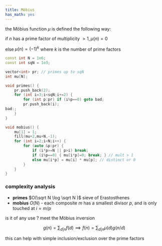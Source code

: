```yaml
---
title: Möbius
has_math: yes
---
```


the Möbius function $\mu$ is defined the following way:

if $n$ has a prime factor of multiplicity $\gt 1, \mu(n) = 0$

else $\mu(n) = (-1)^k$ where $k$ is the number of prime factors

```cpp
const int N = 1e6;
const int sqN = 1e3;

vector<int> pr; // primes up to sqN
int mu[N];

void primes() {
    pr.push_back(2);
    for (int i=3;i<sqN;i+=2) {
        for (int p:pr) if (i%p==0) goto bad;
        pr.push_back(i);
bad:;
    }
}

void mobius() {
    mu[1] = 1;
    fill(mu+2,mu+N,-1);
    for (int i=2;i<N;i++) {
        for (auto &p:pr) {
            if (i*p>=N || p>i) break;
            if (i%p==0) { mu[i*p]=0; break; } // mult > 1
            else mu[i*p] = mu[i] * mu[p]; // distinct or 0
        }
    }
}
```

### complexity analysis
- **primes** $O(\sqrt N \log \sqrt N )$ sieve of Erastosthenes
- **mobius** $O(N)$ - each composite $m$ has a smallest divisor $p$, and is only touched at $i = m/p$

is it of any use ?
meet the Möbius inversion

$$
g(n) = \sum_{d|n} f(d) \implies
f(n) = \sum_{d|n} \mu(d) g(n/d)
$$

this can help with simple inclusion/exclusion over the prime factors

